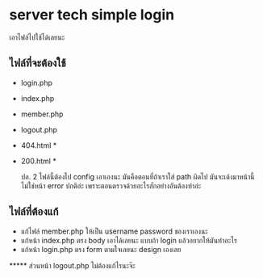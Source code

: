 # server tech simple login

เอาไฟล์ไปใช้ได้เลยนะ
## ไฟล์ที่จะต้องใช้
- login.php
- index.php
- member.php
- logout.php
- 404.html *
- 200.html *

    ปล. 2 ไฟล์นี้ต้องไป config เอาเองนะ มันคือตอนที่ถ้าเราใส่ path ผิดไป มันจะเด้งมาหน้านี้ ไม่ใช่หน้า error ปกติอ่ะ เพราะตอนตรวจด้วยอะไรสักอย่างอันต้องทำอ่ะ



## ไฟล์ที่ต้องแก้

- แก้ไฟล์ member.php ให้เป็น username password ของเราเองนะ
- แก้หน้า index.php ตรง body เอาได้เลยนะ แบบถ้า login แล้วอยากให้มันทำอะไร
- แก้หน้า login.php ตรง form ตามใจเลยนะ design เองเลย


***** ส่วนหน้า logout.php ไม่ต้องแก้ไรนะจ๊ะ

